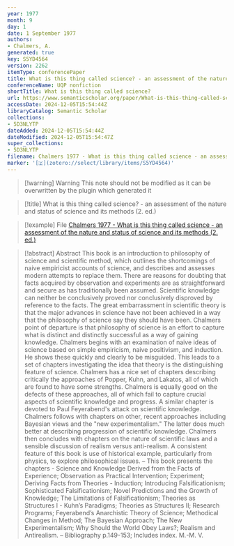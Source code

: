 ```yaml
---
year: 1977
month: 9
day: 1
date: 1 September 1977
authors:
- Chalmers, A.
generated: true
key: S5YD4564
version: 2262
itemType: conferencePaper
title: What is this thing called science? - an assessment of the nature and status of science and its methods (2. ed.)
conferenceName: UQP nonfiction
shortTitle: What is this thing called science?
url: https://www.semanticscholar.org/paper/What-is-this-thing-called-science-an-assessment-of-Chalmers/bb6d052808266c133b1b72e822dbdc1462518d3c
accessDate: 2024-12-05T15:54:44Z
libraryCatalog: Semantic Scholar
collections:
- 5D3NLYTP
dateAdded: 2024-12-05T15:54:44Z
dateModified: 2024-12-05T15:54:47Z
super_collections:
- 5D3NLYTP
filename: Chalmers 1977 - What is this thing called science - an assessment of the nature and status of science and its methods (2. ed.)
marker: '[🇿](zotero://select/library/items/S5YD4564)'
---
```



 > 
 > \[!warning\] Warning
 > This note should not be modified as it can be overwritten by the plugin which generated it

 > 
 > \[!title\] What is this thing called science? - an assessment of the nature and status of science and its methods (2. ed.)

 > 
 > \[!example\] File
 > [Chalmers 1977 - What is this thing called science - an assessment of the nature and status of science and its methods (2. ed.)](Chalmers%201977%20-%20What%20is%20this%20thing%20called%20science%20-%20an%20assessment%20of%20the%20nature%20and%20status%20of%20science%20and%20its%20methods%20(2.%20ed.).pdf)

 > 
 > \[!abstract\] Abstract
 > This book is an introduction to philosophy of science and scientific method, which outlines the shortcomings of naive empiricist accounts of science, and describes and assesses modern attempts to replace them. There are reasons for doubting that facts acquired by observation and experiments are as straightforward and secure as has traditionally been assumed. Scientific knowledge can neither be conclusively proved nor conclusively disproved by reference to the facts. The great embarrassment in scientific theory is that the major advances in science have not been achieved in a way that the philosophy of science say they should have been. Chalmers point of departure is that philosophy of science is an effort to capture what is distinct and distinctly successful as a way of gaining knowledge. Chalmers begins with an examination of naive ideas of science based on simple empiricism, naive positivism, and induction. He shows these quickly and clearly to be misguided. This leads to a set of chapters investigating the idea that theory is the distinguishing feature of science. Chalmers has a nice set of chapters describing critically the approaches of Popper, Kuhn, and Lakatos, all of which are found to have some strengths. Chalmers is equally good on the defects of these approaches, all of which fail to capture crucial aspects of scientific knowledge and progress. A similar chapter is devoted to Paul Feyerabend's attack on scientific knowledge. Chalmers follows with chapters on other, recent approaches including Bayesian views and the "new experimentalism." The latter does much better at describing progression of scientific knowledge. Chalmers then concludes with chapters on the nature of scientific laws and a sensible discussion of realism versus anti-realism. A consistent feature of this book is use of historical example, particularly from physics, to explore philosophical issues. – This book presents the chapters - Science and Knowledge Derived from the Facts of Experience; Observation as Practical Intervention; Experiment; Deriving Facts from Theories - Induction; Introducing Falsificationism; Sophisticated Falsificationism; Novel Predictions and the Growth of Knowledge; The Limitations of Falsificationism; Theories as Structures I - Kuhn’s Paradigms; Theories as Structures II; Research Programs; Feyerabend’s Anarchistic Theory of Science; Methodical Changes in Method; The Bayesian Approach; The New Experimentalism; Why Should the World Obey Laws?; Realism and Antirealism. – Bibliography p.149-153; Includes index. M.-M. V.
